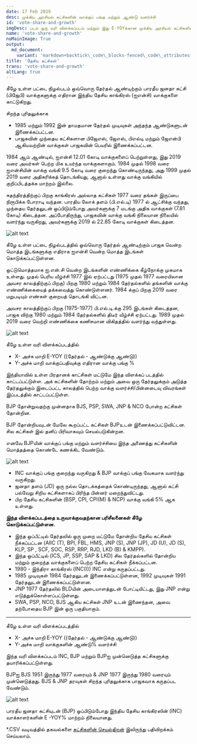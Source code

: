 ```yaml
---
date: 17 Feb 2019
desc: முக்கிய அரசியல் கட்சிகளின் வாக்குப் பங்கு மற்றும் ஆண்டு வளர்ச்சி
id: 'vote-share-and-growth'
imgDesc: படம் ஒரு வரி விளக்கப்படம் மற்றும் இது E-YOYக்கான முக்கிய அரசியல் கட்சிகளின் சதவீத வாக்குகளைப் காட்டுகிறது.
name: 'vote-share-and-growth'
noMainImage: True
output:
  md_document:
    variant: 'markdown+backtick\_code\_blocks-fenced\_code\_attributes-header\_attributes'
title: 'தேசிய கட்சிகள்'
trans: 'vote-share-and-growth'
altLang: true
---
```

<div>
    <adsbygoogle />
</div>
<Adsense
          data-ad-client="ca-pub-3042269102042405"
          data-ad-slot="1234567890"
/>

கீழே உள்ள பட்டை நிழல்படம் ஒவ்வொரு தேர்தல் ஆண்டிற்கும் பாரதீய ஜனதா கட்சி
(பிஜேபி) வாக்குகளுக்கு எதிரான இந்திய தேசிய காங்கிரஸ் (ஐஎன்சி) வாக்குகளை
காட்டுகிறது.

சிறந்த புரிதலுக்காக

-   1985 மற்றும் 1992 இன் தாமதமான தேர்தல் முடிவுகள் அந்தந்த ஆண்டுகளுடன்
    இணைக்கப்பட்டன.
-   பாஜகவின் முந்தைய கட்சிகளான பிஜேஎஸ், ஜேஎஸ், பிஎல்டி மற்றும் ஜேஎன்பி
    ஆகியவற்றின் வாக்குகள் பாஜகவின் பெயரில் இணைக்கப்பட்டன.

1984 ஆம் ஆண்டில், ஐஎன்சி 12.01 கோடி வாக்குகளைப் பெற்றுள்ளது, இது 2019
வரை அவர்கள் பெற்ற மிக உயர்ந்த வாக்குகளாகும். 1984 முதல் 1998 வரை
ஐஎன்சியின் வாக்கு வங்கி 9.5 கோடி வரை குறைந்து கொண்டிருந்தது, அது 1999
முதல் 2019 வரை அதிகரிக்கத் தொடங்கியது, ஆனால் உள்ளது வாக்கு வங்கியில்
குறிப்பிடத்தக்க மாற்றம் இல்லை.

சுதந்திரத்திற்குப் பிறகு காங்கிரஸ் அல்லாத கட்சிகள் 1977 வரை தங்கள்
இருப்பை நிரூபிக்க போராடி வந்தன. பாரதிய லோக் தளம் (பி.எல்.டி) 1977 ல்
ஆட்சிக்கு வந்தது, முந்தைய தேர்தலுடன் ஒப்பிடும்போது அவர்களுக்கு 7 மடங்கு
அதிக வாக்குகள் (7.81 கோடி) கிடைத்தன. அப்போதிருந்து, பாஜகவின் வாக்கு
வங்கி நிலையான நிலையில் வளர்ந்து வருகிறது, அவர்களுக்கு 2019 ல் 22.85 கோடி
வாக்குகள் கிடைத்தன.

<img src="/blogs/vote-share-and-growth/figure-markdown/img4.png" alt="alt text" class="blogs_image">
<!-- ![](/blogs/vote-share-and-growth/figure-markdown/img4.png) -->

கீழே உள்ள பட்டை நிழல்படத்தில் ஒவ்வொரு தேர்தல் ஆண்டிற்கும் பாஜக வென்ற
மொத்த இடங்களுக்கு எதிராக ஐஎன்சி வென்ற மொத்த இடங்கள் கொடுக்கப்பட்டுள்ளன.

ஒட்டுமொத்தமாக ஐ.என்.சி வென்ற இடங்களின் எண்ணிக்கை கீழ்நோக்கு முகமாக
உள்ளது. முதல் பெரிய வீழ்ச்சி 1977 இல் ஏற்பட்டது (1975 முதல் 1977
வரையிலான அவசர காலத்திற்குப் பிறகு) பிறகு 1980 மற்றும் 1984 தேர்தல்களில்
தங்களின் வாக்கு எண்ணிக்கையைத் தக்கவைத்து கொண்டுள்ளனர். 1984 க்குப் பிறகு
2019 வரை மறுபடியும் எண்கள் குறையத் தொடங்கி விட்டன.

அவசர காலத்திற்குப் பிறகு (1975-1977) பி.எல்.டி.க்கு 295 இடங்கள்
கிடைத்தன, பாஜக விற்கு 1980 மற்றும் 1984 தேர்தல்களில் திடீர் வீழ்ச்சி
ஏற்பட்டது. 1989 முதல் 2019 வரை வெற்றி எண்ணிக்கை கணிசமான விகிதத்தில்
வளர்ந்து வந்துள்ளது.

<img src="/blogs/vote-share-and-growth/figure-markdown/img3.png" alt="alt text" class="blogs_image">
<!-- ![](/blogs/vote-share-and-growth/figure-markdown/img3.png) -->

கீழே உள்ள வரி விளக்கப்படத்தில்

-   X- அச்சு மாறி E-YOY ((தேர்தல் - ஆண்டுக்கு ஆண்டு))
-   Y-அச்சு மாறி வாக்குப்பதிவுக்கு எதிரான வாக்கு பங்கு %

இந்தியாவில் உள்ள பிரதானக் காட்சிகள் மட்டுமே இந்த விளக்கப் படத்தில் காட்டப்பட்டுள்ள. அக் கட்சிகளின் தோற்றம் மற்றும் அவை ஒரு தேர்தலுக்கும் அடுத்த தேர்தலுக்கும் இடைப்பட்ட காலத்தில் பெற்ற வாக்கு வளர்ச்சி/பின்னடைவு விவரங்கள் இப்படத்தில் காட்டப்பட்டுள்ள.

BJP தோன்றுவதற்கு முன்னதாக BJS, PSP, SWA, JNP & NCO போன்ற கட்சிகள் தோன்றின.  

BJP தோன்றியவுடன் மேலே கூறப்பட்ட கட்சிகள் BJPஉடன் இணைக்கப்பட்டுவிட்டன. சில கட்சிகள் இல் தனிப் பிரிவாகவும் செயல்படுகின்றன.

எனவே BJPயின் வாக்குப் பங்கு மற்றும் வளர்ச்சியை இந்த அணைத்து கட்சிகளின் மொத்தத்தை கொண்டே கணக்கிட வேண்டும்.

<img src="/blogs/vote-share-and-growth/figure-markdown/img1.png" alt="alt text" class="blogs_image">
<!-- ![](/blogs/vote-share-and-growth/figure-markdown/img1.png) -->

-   INC வாக்குப் பங்கு குறைந்து வருகிறது & BJP வாக்குப் பங்கு வேகமாக
    வளர்ந்து வருகிறது.
-   ஜனதா தளம் (JD) ஒரு நல்ல தொடக்கத்தைக் கொண்டிருந்தது, ஆனால் கட்சி
    பல்வேறு சிறிய கட்சிகளாகப் பிரிந்த பின்னர் மறைந்துவிட்டது.
-   பிற தேசிய கட்சிகளின் (BSP, CPI, CPI(M) & NCP) வாக்கு வங்கி 5% ஆக
    உள்ளது.

**இந்த விளக்கப்படத்தை உருவாக்குவதற்கான பரிசீலனைகள் கீழே கொடுக்கப்பட்டுள்ளன.**

-   இந்த ஒப்பீட்டில் தேர்தலில் ஒரு முறை மட்டுமே தோன்றிய தேசிய கட்சிகள்
    நீக்கப்பட்டன (AIIC (T), BPI, FBL, HMS, JNP (S), JNP (JP), JD (U), JD
    (S), KLP, SP , SCF, SOC, RSP, RRP, RJD, LKD (B) & KMPP).
-   இந்த ஒப்பீட்டில் (ICS, JP, SSP, SAP & LKD) சில தேர்தல்களில் தோன்றிய
    மற்றும் குறைந்த வாக்குகளைப் பெற்ற தேசிய கட்சிகள் நீக்கப்பட்டன.
-   1980 - இந்திரா காங்கிரஸ் (INC(I)) INC என்று கருதப்பட்டது.
-   1985 முடிவுகள் 1984 தேர்தலுடன் இணைக்கப்பட்டுள்ளன, 1992 முடிவுகள்
    1991 தேர்தலுடன் இணைக்கப்பட்டுள்ளன.
-   JNP 1977 தேர்தலில் BLDயின் அடையாளத்துடன் போட்டியிட்டது, இது JNP
    என்று எடுத்துக்கொள்ளப்பட்டுள்ளது.
-   SWA, PSP, NCO, BJS ஆகிய கட்சிகள் JNP உடன் இணைந்தன, அவை தற்போதைய BJP
    இன் ஒரு பகுதியாகும்.

------------------------------------------------------------------------

கீழே உள்ள வரி விளக்கப்படத்தில்

-   X- அச்சு மாறி E-YOY ((தேர்தல் - ஆண்டுக்கு ஆண்டு))
-   Y-அச்சு மாறி வாக்குகளின் ஆண்டு% வளர்ச்சி

இந்த வரி விளக்கப்படம் INC, BJP மற்றும் BJPஐ முன்னெடுத்த கட்சிகளுக்கு
தயாரிக்கப்பட்டுள்ளது.

BJPஐ BJS 1951 இருந்து 1977 வரையும் & JNP 1977 இருந்து 1980 வரையும்
முன்னெடுத்தது. BJS & JNP தரவுகள் சிறந்த புரிதலுக்காக பாஜகவாக கருதப்பட
வேண்டும்.

<img src="/blogs/vote-share-and-growth/figure-markdown/img2.png" alt="alt text" class="blogs_image">
<!-- ![](/blogs/vote-share-and-growth/figure-markdown/img2.png) -->

பாரதீய ஜனதா கட்சியுடன் (BJP) ஒப்பிடும்போது இந்திய தேசிய காங்கிரஸின்
(INC) வாக்காளர்களின் E -YOY% மாற்றம் நிலையானது.

\*.CSV வடிவத்தில் தகவல்களை [கட்சிகளின் செயல்திறன்](http://thedatatalks.in/datas/party_performance.csv) இலிருந்து பதிவிறக்கம் செய்யலாம்.